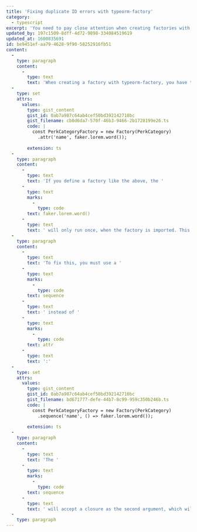 ```yaml
---
title: 'Fixing duplicate ID errors with typeorm-factory'
category:
  - typescript
excerpt: 'You need to pay close attention when creating factories with typeorm-factory.'
updated_by: 197c1509-8dff-4d72-9898-334084519619
updated_at: 1600835691
id: be9451ef-aa79-4628-9f90-58252916fb51
content:
  -
    type: paragraph
    content:
      -
        type: text
        text: 'When creating a factory with typeorm-factory, you have to make sure any dynamic data is handled within a closure, otherwise it''ll only run once when the factory is imported.'
  -
    type: set
    attrs:
      values:
        type: gist_content
        gist_id: 0ab7a987c64ab4cef50bd392142710bc
        gist_filename: cb0d6da7-570f-46b3-9466-2b1728199e26.ts
        code: |
          const PerkCategoryFactory = new Factory(PerkCategory)
            .attr('name', faker.lorem.word());
          
        extension: ts
  -
    type: paragraph
    content:
      -
        type: text
        text: 'If you define a factory like the above, the '
      -
        type: text
        marks:
          -
            type: code
        text: faker.lorem.word()
      -
        type: text
        text: ' will only run once, when the factory is imported. This means if you were expecting a random word for each instance the factory creates, you won''t get it. Instead, each factory will have the exact same word.'
  -
    type: paragraph
    content:
      -
        type: text
        text: 'To fix this, you must use a '
      -
        type: text
        marks:
          -
            type: code
        text: sequence
      -
        type: text
        text: ' instead of '
      -
        type: text
        marks:
          -
            type: code
        text: attr
      -
        type: text
        text: ':'
  -
    type: set
    attrs:
      values:
        type: gist_content
        gist_id: 0ab7a987c64ab4cef50bd392142710bc
        gist_filename: bd671777-defe-44b7-8c99-959c350b246b.ts
        code: |
          const PerkCategoryFactory = new Factory(PerkCategory)
            .sequence('name', () => faker.lorem.word());
          
        extension: ts
  -
    type: paragraph
    content:
      -
        type: text
        text: 'The '
      -
        type: text
        marks:
          -
            type: code
        text: sequence
      -
        type: text
        text: ' will accept a closure as the second argument, which will be invoked whenever the factory creates a new instance.'
  -
    type: paragraph
---
```

